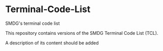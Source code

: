 # Terminal-Code-List
SMDG's terminal code list

This repository contains versions of the SMDG Terminal Code List (TCL). 

A description of its content should be added
